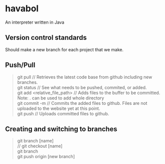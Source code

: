 # havabol
An interpreter written in Java

## Version control standards
Should make a new branch for each project that we make.

## Push/Pull
> git pull // Retrieves the latest code base from github including new branches.<br />
> git status // See what needs to be pushed, commited, or added.<br />
> git add <relative_file_path> // Adds files to the buffer to be committed. Note: . can be used to add whole directory <br />
> git commit -m <Message> // Commits the added files to github. Files are not uploaded to the website yet at this point.<br />
> git push // Uploads committed files to github.<br />

## Creating and switching to branches
> git branch [name]<br /> // 
> git checkout [name]<br />
> git branch<br />
> git push origin [new branch]<br />
